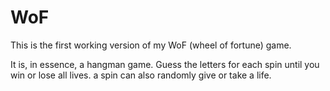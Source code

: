# WoF
This is the first working version of my WoF (wheel of fortune) game.

It is, in essence, a hangman game. Guess the letters for each spin until you win or lose all lives. a spin can also randomly give or take a life.
